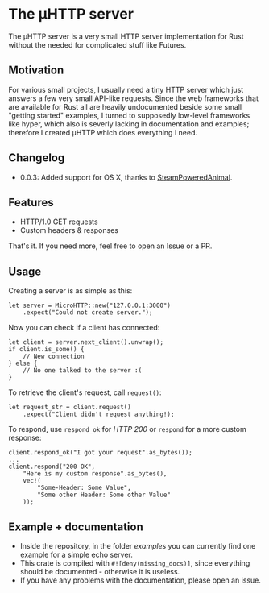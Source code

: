 # The µHTTP server
The µHTTP server is a very small HTTP server implementation for Rust
without the needed for complicated stuff like Futures.

## Motivation
For various small projects, I usually need a tiny HTTP server which
just answers a few very small API-like requests. Since the web
frameworks that are available for Rust all are heavily undocumented
beside some small "getting started" examples, I turned to supposedly
low-level frameworks like hyper, which also is severly lacking in
documentation and examples; therefore I created µHTTP which does
everything I need.

## Changelog

* 0.0.3: Added support for OS X, thanks to [SteamPoweredAnimal](https://github.com/SteamPoweredAnimal).

## Features
* HTTP/1.0 GET requests
* Custom headers & responses

That's it. If you need more, feel free to open an Issue or a PR.

## Usage
Creating a server is as simple as this:

```
let server = MicroHTTP::new("127.0.0.1:3000")
	.expect("Could not create server.");
```

Now you can check if a client has connected:

```
let client = server.next_client().unwrap();
if client.is_some() {
	// New connection
} else {
	// No one talked to the server :(
}
```

To retrieve the client's request, call ``request()``:

```
let request_str = client.request()
	.expect("Client didn't request anything!);
```

To respond, use ``respond_ok`` for _HTTP 200_ or
``respond`` for a more custom response:

```
client.respond_ok("I got your request".as_bytes());
...
client.respond("200 OK",
	"Here is my custom response".as_bytes(),
	vec!(
		"Some-Header: Some Value",
		"Some other Header: Some other Value"
	));
```

## Example + documentation
* Inside the repository, in the folder _examples_ you can currently
find one example for a simple echo server.
* This crate is compiled with ``#![deny(missing_docs)]``, since everything should be documented - otherwise it is useless.
* If you have any problems with the documentation, please open an issue.
